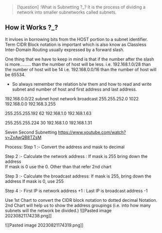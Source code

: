 >[!question] :What is Subnetting ?_?
It is the process of dividing a network into smaller subnetworks called subnets.


<h2>How it Works ?_? </h2>
It invloes in borrowing bits from the HOST portion to a subnet identifier.
Term CIDR Block notation is important which is also know as Classless Inter-Domain Routing usually expressed by a forward slash.


One thing that we have to keep in mind is  that if the number after the slash is more.........
than the number of host will be less.
i.e. 192.168.1.0/28 than the number of host will be 14
i.e. 192.168.0.0/16 than the number of host will be 65534.

- So always remember the relation b/w them and how to read and write subnet and number of host and first address and last address.


192.168.0.0/22
subnet                    host            network		       broadcast
255.255.252.0	      1022          192.168.0.0       192.168.3.255

255.255.255.192       62           192.168.1.0        192.168.1.63

255.255.255.224      30	        192.168.1.0	      192.168.1.31
 
Seven Second Subnetting  https://www.youtube.com/watch?v=ZxAwQB8TZsM

Process:
Step 1 :- Convert the address and mask to decimal 

Step 2 :- Calculate the network address : 
              If mask is 255 bring down the address  
              If mask is 0 use the 0.
              Other than that refer 2nd chart

Step 3 :- Calculate the broadcast address: 
              If mask is 255, bring down the address 
              If mask is 0, use 255

Step 4 :- First IP is network address +1 : Last IP is broadcast address -1

Use 1st Chart to convert the CIDR block notation to dotted decimal Notation.
2nd Chart will help us to show the address groupings (i.e. into how many subnets will the network be divided.)
![[Pasted image 20230821174238.png]]

![[Pasted image 20230821174319.png]]

